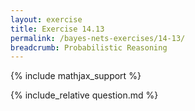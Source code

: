 ```yaml
---
layout: exercise
title: Exercise 14.13
permalink: /bayes-nets-exercises/14-13/
breadcrumb: Probabilistic Reasoning
---
```


{% include mathjax_support %}

<div><i class="arrow-up loader" data-chapter="bayes-nets-exercises" data-exercise="ex_13" data-rating="0"></i></div>
{% include_relative question.md %}
